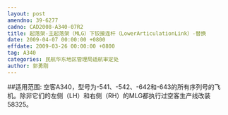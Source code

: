 ```yaml
---
layout: post
amendno: 39-6277
cadno: CAD2008-A340-07R2
title: 起落架-主起落架（MLG）下铰接连杆（LowerArticulationLink）-替换
date: 2009-04-07 00:00:00 +0800
effdate: 2009-03-26 00:00:00 +0800
tag: A340
categories: 民航华东地区管理局适航审定处
author: 郭勇刚
---
```


##适用范围:
空客A340，型号为-541、-542、-642和-643的所有序列号的飞机。除非它们的左侧（LH）和右侧（RH）的MLG都执行过空客生产线改装58325。

